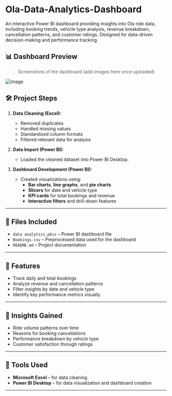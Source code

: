 # Ola-Data-Analytics-Dashboard
An interactive Power BI dashboard providing insights into Ola ride data, including booking trends, vehicle type analysis, revenue breakdown, cancellation patterns, and customer ratings. Designed for data-driven decision-making and performance tracking.

## 📊 Dashboard Preview

> Screenshots of the dashboard (add images here once uploaded)

![image](https://github.com/user-attachments/assets/f42fd3da-b014-46c4-951a-c205be110706)


## 🛠️ Project Steps

1. **Data Cleaning (Excel):**
   - Removed duplicates
   - Handled missing values
   - Standardized column formats
   - Filtered relevant data for analysis

2. **Data Import (Power BI):**
   - Loaded the cleaned dataset into Power BI Desktop.

3. **Dashboard Development (Power BI):**
   - Created visualizations using:
     - **Bar charts**, **line graphs**, and **pie charts**
     - **Slicers** for date and vehicle type
     - **KPI cards** for total bookings and revenue
     - **Interactive filters** and drill-down features

---

## 📁 Files Included

- `data analytics.pbix` – Power BI dashboard file
- `Bookings.csv` – Preprocessed data used for the dashboard
- `README.md` – Project documentation

---

## 📌 Features

- Track daily and total bookings
- Analyze revenue and cancellation patterns
- Filter insights by date and vehicle type
- Identify key performance metrics visually

---

## 🧠 Insights Gained

- Ride volume patterns over time
- Reasons for booking cancellations
- Performance breakdown by vehicle type
- Customer satisfaction through ratings

---

## 🔧 Tools Used

- **Microsoft Excel** – for data cleaning
- **Power BI Desktop** – for data visualization and dashboard creation

---
